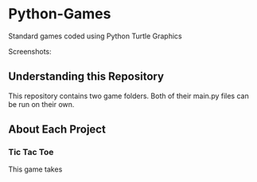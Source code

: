 # Python-Games
Standard games coded using Python Turtle Graphics

Screenshots:




## Understanding this Repository

This repository contains two game folders. Both of their main.py files can be run on their own.


## About Each Project

### Tic Tac Toe
This game takes 
